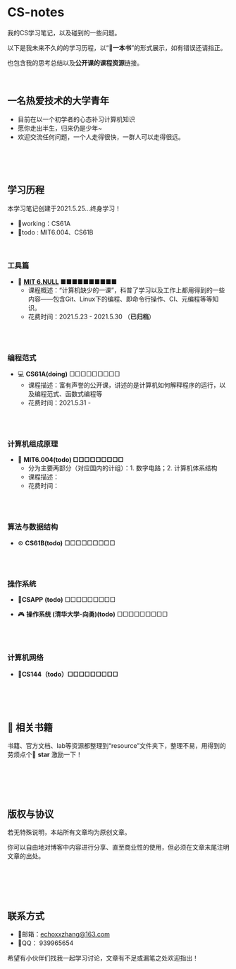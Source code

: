 # CS-notes
我的CS学习笔记，以及碰到的一些问题。

以下是我未来不久的的学习历程，以“**📙一本书**”的形式展示，如有错误还请指正。

也包含我的思考总结以及**公开课的课程资源**链接。

<br>



## 一名热爱技术的大学青年

- 目前在以一个初学者的心态补习计算机知识
- 愿你走出半生，归来仍是少年~
- 欢迎交流任何问题，一个人走得很快，一群人可以走得很远。



<br><br><br>



## 学习历程

本学习笔记创建于2021.5.25...终身学习！

- 🔔working：CS61A
- 📄todo : MIT6.004、CS61B

<br>

### 工具篇

- 🧨 [**MIT 6.NULL**](https://www.yuque.com/zehao-59ab2/missing/iszmpn)   ■■■■■■■■■■
  - 课程概述：“计算机缺少的一课”，科普了学习以及工作上都用得到的一些内容——包含Git、Linux下的编程、即命令行操作、CI、元编程等等知识。
  - 花费时间：2021.5.23 - 2021.5.30 （**已归档**）





<br><br>


### 编程范式
- 💻 **CS61A(doing)**  □□□□□□□□□
  - 课程描述：富有声誉的公开课，讲述的是计算机如何解释程序的运行，以及编程范式、函数式编程等
  - 花费时间：2021.5.31 - 


<br><br>



### 计算机组成原理

- 👕 **MIT6.004(todo)  □□□□□□□□□**
  - 分为主要两部分（对应国内的计组）：1. 数字电路；2. 计算机体系结构
  - 课程描述：
  - 花费时间：





<br><br>




### 算法与数据结构
- ⚙ **CS61B(todo)** □□□□□□□□□

<br><br>


### 操作系统

-  🥏**CSAPP** **(todo)** □□□□□□□□□

- 🎮 **操作系统 (清华大学-向勇)(todo)** □□□□□□□□□



<br><br>



### 计算机网络

- **🎯CS144（todo）□□□□□□□□□**

<br><br><br>



## 📓 相关书籍

书籍、官方文档、lab等资源都整理到“resource”文件夹下，整理不易，用得到的劳烦点个🎈 **star** 激励一下！



<br>

<br><br>

## 版权与协议

若无特殊说明，本站所有文章均为原创文章。

你可以自由地对博客中内容进行分享、直至商业性的使用，但必须在文章末尾注明文章的出处。

##  



<br><br><br>

## 联系方式

- 🐼邮箱：[echoxxzhang@163.com](mailto:echoxxzhang@163.com)
- 🐧QQ：  939965654

希望有小伙伴们找我一起学习讨论，文章有不足或漏笔之处欢迎指出！





